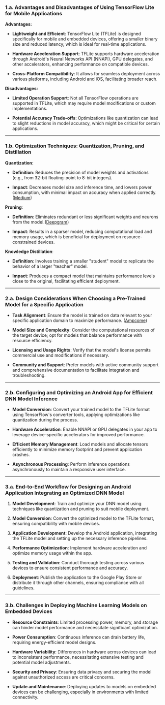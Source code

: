 

### 1.a. Advantages and Disadvantages of Using TensorFlow Lite for Mobile Applications

**Advantages:**

* **Lightweight and Efficient**: TensorFlow Lite (TFLite) is designed specifically for mobile and embedded devices, offering a smaller binary size and reduced latency, which is ideal for real-time applications.&#x20;

* **Hardware Acceleration Support**: TFLite supports hardware acceleration through Android's Neural Networks API (NNAPI), GPU delegates, and other accelerators, enhancing performance on compatible devices.&#x20;

* **Cross-Platform Compatibility**: It allows for seamless deployment across various platforms, including Android and iOS, facilitating broader reach.

**Disadvantages:**

* **Limited Operation Support**: Not all TensorFlow operations are supported in TFLite, which may require model modifications or custom implementations.

* **Potential Accuracy Trade-offs**: Optimizations like quantization can lead to slight reductions in model accuracy, which might be critical for certain applications.&#x20;

---

### 1.b. Optimization Techniques: Quantization, Pruning, and Distillation

**Quantization**:

* **Definition**: Reduces the precision of model weights and activations (e.g., from 32-bit floating-point to 8-bit integers).

* **Impact**: Decreases model size and inference time, and lowers power consumption, with minimal impact on accuracy when applied correctly. ([Medium][1])

**Pruning**:

* **Definition**: Eliminates redundant or less significant weights and neurons from the model.([Deepgram][2])

* **Impact**: Results in a sparser model, reducing computational load and memory usage, which is beneficial for deployment on resource-constrained devices.&#x20;

**Knowledge Distillation**:

* **Definition**: Involves training a smaller "student" model to replicate the behavior of a larger "teacher" model.

* **Impact**: Produces a compact model that maintains performance levels close to the original, facilitating efficient deployment.

---

### 2.a. Design Considerations When Choosing a Pre-Trained Model for a Specific Application

* **Task Alignment**: Ensure the model is trained on data relevant to your specific application domain to maximize performance. ([Ampcome][3])

* **Model Size and Complexity**: Consider the computational resources of the target device; opt for models that balance performance with resource efficiency.

* **Licensing and Usage Rights**: Verify that the model's license permits commercial use and modifications if necessary.

* **Community and Support**: Prefer models with active community support and comprehensive documentation to facilitate integration and troubleshooting.

---

### 2.b. Configuring and Optimizing an Android App for Efficient DNN Model Inference

* **Model Conversion**: Convert your trained model to the TFLite format using TensorFlow's converter tools, applying optimizations like quantization during the process.

* **Hardware Acceleration**: Enable NNAPI or GPU delegates in your app to leverage device-specific accelerators for improved performance.&#x20;

* **Efficient Memory Management**: Load models and allocate tensors efficiently to minimize memory footprint and prevent application crashes.

* **Asynchronous Processing**: Perform inference operations asynchronously to maintain a responsive user interface.

---

### 3.a. End-to-End Workflow for Designing an Android Application Integrating an Optimized DNN Model

1. **Model Development**: Train and optimize your DNN model using techniques like quantization and pruning to suit mobile deployment.

2. **Model Conversion**: Convert the optimized model to the TFLite format, ensuring compatibility with mobile devices.

3. **Application Development**: Develop the Android application, integrating the TFLite model and setting up the necessary inference pipelines.

4. **Performance Optimization**: Implement hardware acceleration and optimize memory usage within the app.

5. **Testing and Validation**: Conduct thorough testing across various devices to ensure consistent performance and accuracy.

6. **Deployment**: Publish the application to the Google Play Store or distribute it through other channels, ensuring compliance with all guidelines.

---

### 3.b. Challenges in Deploying Machine Learning Models on Embedded Devices

* **Resource Constraints**: Limited processing power, memory, and storage can hinder model performance and necessitate significant optimization.&#x20;

* **Power Consumption**: Continuous inference can drain battery life, requiring energy-efficient model designs.

* **Hardware Variability**: Differences in hardware across devices can lead to inconsistent performance, necessitating extensive testing and potential model adjustments.

* **Security and Privacy**: Ensuring data privacy and securing the model against unauthorized access are critical concerns.

* **Update and Maintenance**: Deploying updates to models on embedded devices can be challenging, especially in environments with limited connectivity.


[1]: https://medium.com/%40VK_Venkatkumar/model-optimization-techniques-pruning-quantization-knowledge-distillation-sparsity-2d95aa34ea05?utm_source=chatgpt.com "Model Optimization Techniques (Pruning, Quantization, Knowledge ..."
[2]: https://deepgram.com/learn/model-pruning-distillation-and-quantization-part-1?utm_source=chatgpt.com "Model Pruning, Distillation, and Quantization, Part 1 - Deepgram"
[3]: https://www.ampcome.com/articles/how-to-choose-the-best-pre-trained-model-for-fine-tuning?utm_source=chatgpt.com "How To Choose The Best Pre-Trained Model For Fine-Tuning?"
